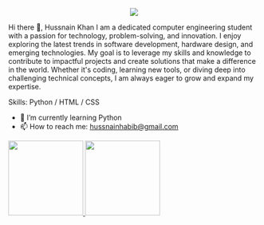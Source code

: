 

<p align="center"><img src="https://git-profile-readme-banner.vercel.app/api/python?username=Hussnain-Khan9&txt=Computer%20Engineer"></p>
Hi there 👋, Hussnain Khan
I am a dedicated computer engineering student with a passion for technology, problem-solving, and innovation. I enjoy exploring the latest trends in software development, hardware design, and emerging technologies. My goal is to leverage my skills and knowledge to contribute to impactful projects and create solutions that make a difference in the world. Whether it's coding, learning new tools, or diving deep into challenging technical concepts, I am always eager to grow and expand my expertise.

Skills:  Python / HTML / CSS

- 🌱 I’m currently learning Python 
- 📫 How to reach me: hussnainhabib@gmail.com 

<div>
  <a href="https://beacons.ai/rafaballerini">
  <img height="150em" src="https://github-readme-stats.vercel.app/api?username=Hussnain-Khan9&show_icons=true&theme=dark&inclide_all_comits=true&count_private=true&rank_icon=github" height="90"/>
  <img height="150em" src=https://github-readme-stats.vercel.app/api/top-langs/?username=Hussnain-Khan9&layout=compact&show_icons=true&theme=dark&inclide_all_comits=true&count_private=true"/>
</div>
